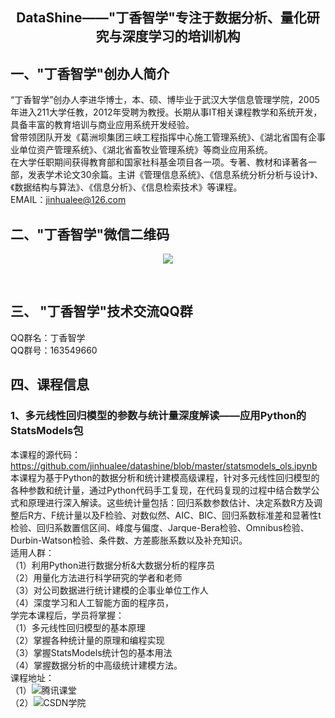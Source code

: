 ## <p align='center'>DataShine——"丁香智学"专注于数据分析、量化研究与深度学习的培训机构<br> </p>
## 一、"丁香智学"创办人简介<br>
“丁香智学”创办人李进华博士，本、硕、博毕业于武汉大学信息管理学院，2005年进入211大学任教，2012年受聘为教授。长期从事IT相关课程教学和系统开发，具备丰富的教育培训与商业应用系统开发经验。<br>
曾带领团队开发《葛洲坝集团三峡工程指挥中心施工管理系统》、《湖北省国有企事业单位资产管理系统》、《湖北省畜牧业管理系统》等商业应用系统。<br>
在大学任职期间获得教育部和国家社科基金项目各一项。专著、教材和译著各一部，发表学术论文30余篇。主讲《管理信息系统》、《信息系统分析分析与设计》、《数据结构与算法》、《信息分析》、《信息检索技术》等课程。<br>
EMAIL：jinhualee@126.com <br>
## 二、"丁香智学"微信二维码<br>
<p align='center'>
 <img src='https://github.com/jinhualee/datashine/blob/master/Datashine.jpg' />
</p><br>

## 三、 "丁香智学"技术交流QQ群<br>
QQ群名：丁香智学 <br>
QQ群号：163549660<br>

## 四、课程信息<br>
### 1、多元线性回归模型的参数与统计量深度解读——应用Python的StatsModels包<br>
本课程的源代码：https://github.com/jinhualee/datashine/blob/master/statsmodels_ols.ipynb <br>
本课程为基于Python的数据分析和统计建模高级课程，针对多元线性回归模型的各种参数和统计量，通过Python代码手工复现，在代码复现的过程中结合数学公式和原理进行深入解读。这些统计量包括：回归系数参数估计、决定系数R方及调整后R方、F统计量以及F检验、对数似然、AIC、BIC、回归系数标准差和显著性t检验、回归系数置信区间、峰度与偏度、Jarque-Bera检验、Omnibus检验、Durbin-Watson检验、条件数、方差膨胀系数以及补充知识。<br>
    适用人群：<br>
（1）利用Python进行数据分析&大数据分析的程序员<br>
（2）用量化方法进行科学研究的学者和老师<br>
（3）对公司数据进行统计建模的企事业单位工作人<br>
（4）深度学习和人工智能方面的程序员，<br>
学完本课程后，学员将掌握：<br>
（1）多元线性回归模型的基本原理<br>
（2）掌握各种统计量的原理和编程实现<br>
（3）掌握StatsModels统计包的基本用法<br>
（4）掌握数据分析的中高级统计建模方法。<br>
课程地址：<br>
（1）![腾讯课堂](https://ke.qq.com/course/3063719?tuin=f6d1673) <br>
（2）![CSDN学院](https://edu.csdn.net/course/detail/30972) <br>
